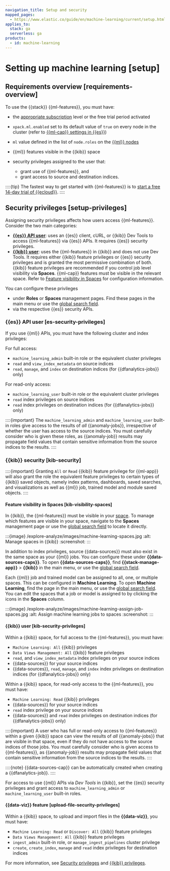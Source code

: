 ```yaml
---
navigation_title: Setup and security
mapped_pages:
  - https://www.elastic.co/guide/en/machine-learning/current/setup.html
applies_to:
  stack: ga
  serverless: ga
products:
  - id: machine-learning
---
```


# Setting up machine learning [setup]

## Requirements overview [requirements-overview]

To use the {{stack}} {{ml-features}}, you must have:

* the [appropriate subscription](https://www.elastic.co/subscriptions) level or the free trial period activated
* `xpack.ml.enabled` set to its default value of `true` on every node in the cluster (refer to [{{ml-cap}} settings in {{es}}](elasticsearch://reference/elasticsearch/configuration-reference/machine-learning-settings.md))
* `ml` value defined in the list of `node.roles` on the [{{ml}} nodes](elasticsearch://reference/elasticsearch/configuration-reference/node-settings.md#ml-node)
* {{ml}} features visible in the {{kib}} space
* security privileges assigned to the user that:

  * grant use of {{ml-features}}, and
  * grant access to source and destination indices.

::::{tip}
The fastest way to get started with {{ml-features}} is to [start a free 14-day trial of {{ecloud}}](https://cloud.elastic.co/registration?page=docs&placement=docs-body).
::::

## Security privileges [setup-privileges]

Assigning security privileges affects how users access {{ml-features}}. Consider the two main categories:

* **[{{es}} API user](#es-security-privileges)**: uses an {{es}} client, cURL, or {{kib}} Dev Tools to access {{ml-features}} via {{es}} APIs. It requires {{es}} security privileges.
* **[{{kib}} user](#kib-security-privileges)**: uses the {{ml-features}} in {{kib}} and does not use Dev Tools. It requires either {{kib}} feature privileges or {{es}} security privileges and is granted the most permissive combination of both. {{kib}} feature privileges are recommended if you control job level visibility via **Spaces**. {{ml-cap}} features must be visible in the relevant space. Refer to [Feature visibility in Spaces](#kib-visibility-spaces) for configuration information.

You can configure these privileges

* under **Roles** or **Spaces** management pages. Find these pages in the main menu or use the [global search field](../find-and-organize/find-apps-and-objects.md).
* via the respective {{es}} security APIs.

### {{es}} API user [es-security-privileges]

If you use {{ml}} APIs, you must have the following cluster and index privileges:

For full access:

* `machine_learning_admin` built-in role or the equivalent cluster privileges
* `read` and `view_index_metadata` on source indices
* `read`, `manage`, and `index` on destination indices (for {{dfanalytics-jobs}} only)

For read-only access:

* `machine_learning_user` built-in role or the equivalent cluster privileges
* `read` index privileges on source indices
* `read` index privileges on destination indices (for {{dfanalytics-jobs}} only)

::::{important}
The `machine_learning_admin` and `machine_learning_user` built-in roles give access to the results of *all* {{anomaly-jobs}}, irrespective of whether the user has access to the source indices. You must carefully consider who is given these roles, as {{anomaly-job}} results may propagate field values that contain sensitive information from the source indices to the results.
::::

### {{kib}} security [kib-security]

::::{important}
Granting `All` or `Read` {{kib}} feature privilege for {{ml-app}} will also grant the role the equivalent feature privileges to certain types of {{kib}} saved objects, namely index patterns, dashboards, saved searches, and visualizations as well as {{ml}} job, trained model and module saved objects.
::::

#### Feature visibility in Spaces [kib-visibility-spaces]

In {{kib}}, the {{ml-features}} must be visible in your [space](../../deploy-manage/manage-spaces.md). To manage which features are visible in your space, navigate to the **Spaces** management page or use the [global search field](../find-and-organize/find-apps-and-objects.md) to locate it directly.

:::{image} /explore-analyze/images/machine-learning-spaces.jpg
:alt: Manage spaces in {{kib}}
:screenshot:
:::

In addition to index privileges, source {{data-sources}} must also exist in the same space as your {{ml}} jobs. You can configure these under **{{data-sources-caps}}**. To open **{{data-sources-caps}}**, find **{{stack-manage-app}}** > **{{kib}}** in the main menu, or use the [global search field](../find-and-organize/find-apps-and-objects.md).

Each {{ml}} job and trained model can be assigned to all, one, or multiple spaces. This can be configured in **Machine Learning**. To open **Machine Learning**, find the page in the main menu, or use the [global search field](../find-and-organize/find-apps-and-objects.md). You can edit the spaces that a job or model is assigned to by clicking the icons in the **Spaces** column.

:::{image} /explore-analyze/images/machine-learning-assign-job-spaces.jpg
:alt: Assign machine learning jobs to spaces
:screenshot:
:::

#### {{kib}} user [kib-security-privileges]

Within a {{kib}} space, for full access to the {{ml-features}}, you must have:

* `Machine Learning: All` {{kib}} privileges
* `Data Views Management: All` {{kib}} feature privileges
* `read`, and `view_index_metadata` index privileges on your source indices
* {{data-sources}} for your source indices
* {{data-sources}}, `read`, `manage`, and `index` index privileges on destination indices (for {{dfanalytics-jobs}} only)

Within a {{kib}} space, for read-only access to the {{ml-features}}, you must have:

* `Machine Learning: Read` {{kib}} privileges
* {{data-sources}} for your source indices
* `read` index privilege on your source indices
* {{data-sources}} and `read` index privileges on destination indices (for {{dfanalytics-jobs}} only)

::::{important}
A user who has full or read-only access to {{ml-features}} within a given {{kib}} space can view the results of *all* {{anomaly-jobs}} that are visible in that space, even if they do not have access to the source indices of those jobs. You must carefully consider who is given access to {{ml-features}}, as {{anomaly-job}} results may propagate field values that contain sensitive information from the source indices to the results.
::::

::::{note}
{{data-sources-cap}} can be automatically created when creating a {{dfanalytics-job}}.
::::

For access to use {{ml}} APIs via *Dev Tools* in {{kib}}, set the {{es}} security privileges and grant access to `machine_learning_admin` or `machine_learning_user` built-in roles.

#### {{data-viz}} feature [upload-file-security-privileges]

Within a {{kib}} space, to upload and import files in the **{{data-viz}}**, you must have:

* `Machine Learning: Read` or `Discover: All` {{kib}} feature privileges
* `Data Views Management: All` {{kib}} feature privileges
* `ingest_admin` built-in role, or `manage_ingest_pipelines` cluster privilege
* `create`, `create_index`, `manage` and `read` index privileges for destination indices

For more information, see [Security privileges](elasticsearch://reference/elasticsearch/security-privileges.md) and [{{kib}} privileges](../../deploy-manage/users-roles/cluster-or-deployment-auth/kibana-privileges.md).
